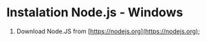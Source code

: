 # Instalation Node.js - Windows

1. Download Node.JS from [https://nodejs.org](https://nodejs.org);
